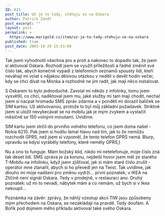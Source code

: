 ```yaml
---
ID: 621
post_title: Už je to tady, stěhuju se na Oskara
author: Patrick Zandl
post_excerpt: ""
layout: post
permalink: >
  https://www.marigold.cz/item/uz-je-to-tady-stehuju-se-na-oskara
published: true
post_date: 2003-10-29 15:53:00
---
```

<P>Tak jsem vyhodnotil všechna pro a proti a nakonec to dopadlo tak, že jsem si aktivoval Oskara. Rozhodl jsem se využít příležitosti a řádně změnit své číslo tak, abych konečně vypadl z telefonních seznamů spousty lidí, kteří neváhají mi volat s nějakou děsivou otázkou v neděli v devět hodin večer, kdy se chci dívat na Monka a rozhodně ne jim radit, jak mají něco instalovat. </P>
<P>S Oskarem to bylo jednoduché. Zavolal mi někdo z infolinky, tomu jsem vysvětlil, co chci, nadiktoval jsem mu, jaké služby mi tam mají chodit, nechal jsem si nacpat hromadu SMS zpráv zdarma a v pondělí mi dorazil balíček se SIM kartou. Už aktivovanou, protože to byl můj základní požadavek. Striktně jsem si uložil nevykecávat se na mobilu jak je mým zvykem a vystačit měsíčně se 150 volnými minutami. Uvidíme. </P>
<P>SIM kartu jsem strčil do prvního volného telefonu, co jsem doma našel - Nokia 6210. Pak jsem si hodilu lámal hlavu nad tím, jak to že nemůžu rozchodit GPRS, než jsem si vzpoměl, že tento telefon GPRS nemá. Blurp, opravdu se kdysi vyráběly telefony, které neměly GPRS;)</P>
<P>Nu a ono to funguje. Mám božský klid, nikdo mi netelefonuje, moje číslo zná tak deset lidí. SMS zpráva je za korunu, nejdelší hovor jsem měl ze starého T-Mobilu na infolinku, když jsem zjišťoval, jak si mám staré číslo zrušit - operátor mne zlanařil, abych si ho převedl jen na Twist. Tak uvidíme, jak dlouho mi moje nadšení pro změnu&#160;vydrží... první poznatek, v IKEA na Zličíně&#160;není signál Oskara. Tedy v prodejně, v restauraci ano. Druhý poznatek: už mi to nevadí, nábytek mám a co nemám, už bych si v Ikea nekoupil...</P>
<P>Poznámka na závěr: zprávy, že náhlý vzestup akcií TIW jsou způsobeny mým přechodem na Oskara, se nezakládají na pravdě. Tedy doufám. A Bořík pod dojmem mého příkladu aktivoval také svého Oskara.</P>